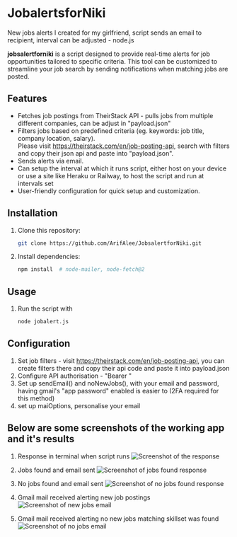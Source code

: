 # JobalertsforNiki
New jobs alerts I created for my girlfriend, script sends an email to recipient, interval can be adjusted - node.js

**jobsalertforniki** is a script designed to provide real-time alerts for job opportunities tailored to specific criteria. This tool can be customized to streamline your job search by sending notifications when matching jobs are posted.

## Features
- Fetches job postings from TheirStack API - pulls jobs from multiple different companies, can be adjust in "payload.json"
- Filters jobs based on predefined criteria (eg. keywords: job title, company location, salary). <br> Please visit https://theirstack.com/en/job-posting-api, search with filters and copy their json api and paste into "payload.json".
- Sends alerts via email.
- Can setup the interval at which it runs script, either host on your device or use a site like Heraku or Railway, to host the script and run at intervals set
- User-friendly configuration for quick setup and customization.

## Installation
1. Clone this repository:
   ```bash
   git clone https://github.com/ArifAlee/JobsalertforNiki.git
   
2. Install dependencies:
   ```bash
   npm install  # node-mailer, node-fetch@2

## Usage
1. Run the script with
   ```bash
   node jobalert.js

## Configuration
1. Set job filters - visit https://theirstack.com/en/job-posting-api, you can create filters there and copy their api code and paste it into payload.json
2. Configure API authorisation - "Bearer <your token>"
3. Set up sendEmail() and noNewJobs(), with your email and password, having gmail's "app password" enabled is easier to (2FA required for this method)
4. set up maiOptions, personalise your email

## Below are some screenshots of the working app and it's results

1. Response in terminal when script runs
![Screenshot of the response](Screenshots/response-example.PNG)

2. Jobs found and email sent
![Screenshot of jobs found response](Screenshots/jobsfound.PNG)

3. No jobs found and email sent
![Screenshot of no jobs found response](Screenshots/nonewjob.PNG)

4. Gmail mail received alerting new job postings
![Screenshot of new jobs email](Screenshots/newjobs-email.PNG)

5. Gmail mail received alerting no new jobs matching skillset was found
![Screenshot of no jobs email](Screenshots/nojobs-email.PNG)






